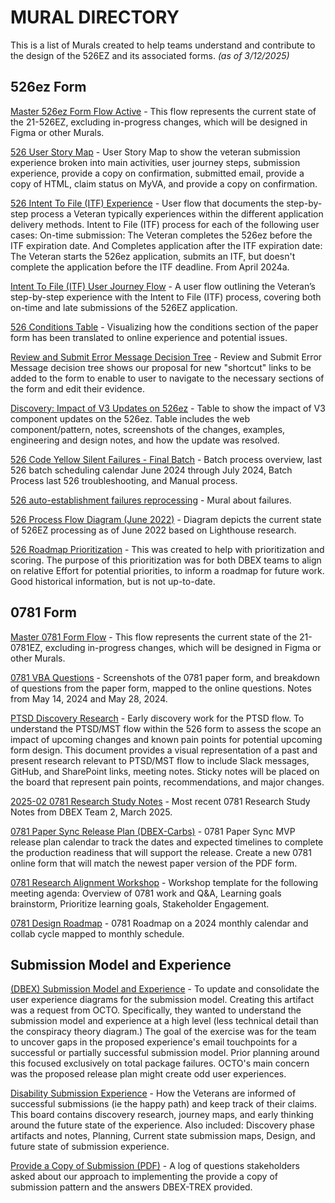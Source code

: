 # MURAL DIRECTORY
This is a list of Murals created to help teams understand and contribute to the design of the 526EZ and its associated forms. _(as of 3/12/2025)_

## 526ez Form 
[Master 526ez Form Flow Active](https://app.mural.co/t/departmentofveteransaffairs9999/m/departmentofveteransaffairs9999/1686768383603/3f4415dd2ddb71bbd104ebefd92a2c7b553ad792) - This flow represents the current state of the 21-526EZ, excluding in-progress changes, which will be designed in Figma or other Murals. 

[526 User Story Map](https://app.mural.co/t/departmentofveteransaffairs9999/m/departmentofveteransaffairs9999/1732231610329/b35926154a670461fa8cf3d71b17150066701abb) - User Story Map to show the veteran submission experience broken into main activities, user journey steps, submission experience, provide a copy on confirmation, submitted email, provide a copy of HTML, claim status on MyVA, and provide a copy on confirmation.

[526 Intent To File (ITF) Experience](https://app.mural.co/t/departmentofveteransaffairs9999/m/departmentofveteransaffairs9999/1700602283685/fef07188052ef83487d76762990509d0619626d6) - User flow that documents the step-by-step process a Veteran typically experiences within the different application delivery methods. Intent to File (ITF) process for each of the following user cases: On-time submission: The Veteran completes the 526ez before the ITF expiration date. And Completes application after the ITF expiration date: The Veteran starts the 526ez application, submits an ITF, but doesn't complete the application before the ITF deadline. From April 2024a.

[Intent To File (ITF) User Journey Flow](https://app.mural.co/t/departmentofveteransaffairs9999/m/departmentofveteransaffairs9999/1690405473003/4b31d27cd55718422ae4453cb958ec8075ff2944) - A user flow outlining the Veteran’s step-by-step experience with the Intent to File (ITF) process, covering both on-time and late submissions of the 526EZ application.

[526 Conditions Table](https://app.mural.co/t/departmentofveteransaffairs9999/m/departmentofveteransaffairs9999/1734566815529/323471b44b6afddf33ecfc3a0ef57e0cc74e4026) - Visualizing how the conditions section of the paper form has been translated to online experience and potential issues. 

[Review and Submit Error Message Decision Tree](https://app.mural.co/t/departmentofveteransaffairs9999/m/departmentofveteransaffairs9999/1690817339845/a1489c4116120a37175b7e868df627a31241d313) - Review and Submit Error Message decision tree shows our proposal for new "shortcut" links to be added to the form to enable to user to navigate to the necessary sections of the form and edit their evidence. 

[Discovery: Impact of V3 Updates on 526ez](https://app.mural.co/t/departmentofveteransaffairs9999/m/departmentofveteransaffairs9999/1705619617242/1f3c8f10802119ea2e8a9e5ac24aa99fdaf12289) - Table to show the impact of V3 component updates on the 526ez. Table includes the web component/pattern, notes, screenshots of the changes, examples, engineering and design notes, and how the update was resolved.

[526 Code Yellow Silent Failures - Final Batch](https://app.mural.co/t/departmentofveteransaffairs9999/m/departmentofveteransaffairs9999/1718047888385/0d6db2a672acb78197dc4718286bde5a874ff2d0) - Batch process overview, last 526 batch scheduling calendar June 2024 through July 2024, Batch Process last 526 troubleshooting, and Manual process. 

[526 auto-establishment failures reprocessing](https://app.mural.co/t/departmentofveteransaffairs9999/m/departmentofveteransaffairs9999/1695923328801/bdfef80ae40a48a945210fed6a7b1e7840778e6f) - Mural about failures. 

[526 Process Flow Diagram (June 2022)](https://app.mural.co/t/departmentofveteransaffairs9999/m/departmentofveteransaffairs9999/1679502014188/adbe5a4549b00e28fea775974deac0ea3146e6ff) - Diagram depicts the current state of 526EZ processing as of June 2022 based on Lighthouse research.

[526 Roadmap Prioritization](https://app.mural.co/t/departmentofveteransaffairs9999/m/departmentofveteransaffairs9999/1710182305773/bb227d5c9d2c0ee91db6259ec8c21c4911e98564) - This was created to help with prioritization and scoring. The purpose of this prioritization was for both DBEX teams to align on relative Effort for potential priorities, to inform a roadmap for future work. Good historical information, but is not up-to-date. 


## 0781 Form
[Master 0781 Form Flow](https://app.mural.co/t/departmentofveteransaffairs9999/m/departmentofveteransaffairs9999/1712613185792/a190e081af32a64ffde84897881c5ef21731ed4e) - This flow represents the current state of the 21-0781EZ, excluding in-progress changes, which will be designed in Figma or other Murals. 

[0781 VBA Questions](https://app.mural.co/t/departmentofveteransaffairs9999/m/departmentofveteransaffairs9999/1715641897177/87fab1b22d2833fc50d79c68313efc63115c8cd0) - Screenshots of the 0781 paper form, and breakdown of questions from the paper form, mapped to the online questions. Notes from May 14, 2024 and May 28, 2024.

[PTSD Discovery Research](https://app.mural.co/t/departmentofveteransaffairs9999/m/departmentofveteransaffairs9999/1710425395956/4f0a397015bbcaadd1a421ed60e8d8e185cf1b12) - Early discovery work for the PTSD flow. To understand the PTSD/MST flow within the 526 form to assess the scope an impact of upcoming changes and known pain points for potential upcoming form design. This document provides a visual representation of a past and present research relevant to PTSD/MST flow to include Slack messages, GitHub, and SharePoint links, meeting notes. Sticky notes will be placed on the board that represent pain points, recommendations, and major changes.

[2025-02 0781 Research Study Notes](https://app.mural.co/t/departmentofveteransaffairs9999/m/departmentofveteransaffairs9999/1739914542310/a8a2aa1a47e494180312293032309d35371376d3) - Most recent 0781 Research Study Notes from DBEX Team 2, March 2025.

[0781 Paper Sync Release Plan (DBEX-Carbs)](https://app.mural.co/t/departmentofveteransaffairs9999/m/departmentofveteransaffairs9999/1739482666003/8c148f924688c05f897075c420034f628d3f0970) - 0781 Paper Sync MVP release plan calendar to track the dates and expected timelines to complete the production readiness that will support the release. Create a new 0781 online form that will match the newest paper version of the PDF form.

[0781 Research Alignment Workshop](https://app.mural.co/t/departmentofveteransaffairs9999/m/departmentofveteransaffairs9999/1738185928205/36254bb8dd01b2212d12b3d7c404f936de0064f8) - Workshop template for the following meeting agenda: Overview of 0781 work and Q&A, Learning goals brainstorm, Prioritize learning goals, Stakeholder Engagement.

[0781 Design Roadmap](https://app.mural.co/t/departmentofveteransaffairs9999/m/departmentofveteransaffairs9999/1714601985923/a6d1f967c78d3c61b2eb67e4edf083880eb7163c) - 0781 Roadmap on a 2024 monthly calendar and collab cycle mapped to monthly schedule.


## Submission Model and Experience 
[(DBEX) Submission Model and Experience](https://app.mural.co/t/departmentofveteransaffairs9999/m/departmentofveteransaffairs9999/1736530166100/bbd2f33feb29e9761ed67dd0eaa576514adc6112) - To update and consolidate the user experience diagrams for the submission model. Creating this artifact was a request from OCTO. Specifically, they wanted to understand the submission model and experience at a high level (less technical detail than the conspiracy theory diagram.) The goal of the exercise was for the team to uncover gaps in the proposed experience's email touchpoints for a successful or partially successful submission model. Prior planning around this focused exclusively on total package failures. OCTO's main concern was the proposed release plan might create odd user experiences.

[Disability Submission Experience](https://app.mural.co/t/departmentofveteransaffairs9999/m/departmentofveteransaffairs9999/1736530166100/bbd2f33feb29e9761ed67dd0eaa576514adc6112) - How the Veterans are informed of successful submissions (ie the happy path) and keep track of their claims. This board contains discovery research, journey maps, and early thinking around the future state of the experience. Also included: Discovery phase artifacts and notes, Planning, Current state submission maps, Design, and future state of submission experience.

[Provide a Copy of Submission (PDF)](https://app.mural.co/t/departmentofveteransaffairs9999/m/departmentofveteransaffairs9999/1736865041471/b1cfe802fe99c9dc661c082805a636bfd642de5b) - A log of questions stakeholders asked about our approach to implementing the provide a copy of submission pattern and the answers DBEX-TREX provided. 
